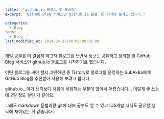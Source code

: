 ```yaml
---
title:  "github.io 블로그 첫 포스팅"
excerpt: "GitHub Blog 서비스인 github.io 블로그를 시작해 보려고 합니다."

categories:
  - Blog
tags:
  - Blog
last_modified_at: 2019-04-13T08:06:00-05:00
---
```


개발 공부를 더 열심히 하고자 블로그를 쓰면서 정보도 공유하고 정리할 겸 GitHub Blog 서비스인 github.io 블로그를 시작하기로 했습니다.

어떤 블로그를 써야 할지 고민하던 중 Tistory로 블로그를 운영하는 SubAkBa에게 GitHub Blog를 추천받아 사용해 보려고 합니다.

github.io...이거 생각보다 처음에 세팅하는 부분이 많아서 어렵습니다... 이렇게 글 쓰는데 2일 정도 걸린 거 같아요.

그래도 markdown 문법이랑 git에 대해 공부도 할 수 있고 iOS개발 지식도 공유할 생각에 재미있는 거 같습니다:)